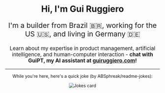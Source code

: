 <h1 align="center">Hi, I'm Gui Ruggiero</h1>

<p align="center" style="font-size: 23px">I'm a builder from Brazil 🇧🇷, working for the US 🇺🇸, and living in Germany 🇩🇪</p>

<p align="center" style="font-size: 17px">Learn about my expertise in product management, artificial intelligence, and human-computer interaction - <b>chat with GuiPT, my AI assistant at <a href="https://guiruggiero.com/?utm_source=github&utm_medium=profile" target="_blank">guiruggiero.com</a>!</b></p>

<hr>

<p align="center">While you're here, here's a quick joke (by ABSphreak/readme-jokes):</p>

<div align="center"><img src="https://readme-jokes.vercel.app/api" alt="Jokes card"/><div>